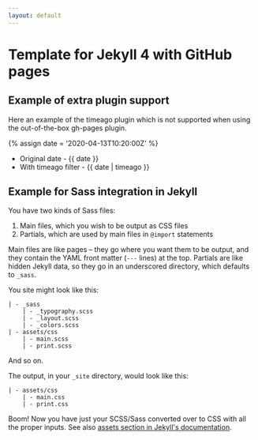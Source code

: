 ```yaml
---
layout: default
---
```


# Template for Jekyll 4 with GitHub pages

## Example of extra plugin support

Here an example of the timeago plugin which is not supported when using the out-of-the-box gh-pages plugin.

{% assign date = '2020-04-13T10:20:00Z' %}

- Original date - {{ date }}
- With timeago filter - {{ date | timeago }}

## Example for Sass integration in Jekyll

You have two kinds of Sass files:

1. Main files, which you wish to be output as CSS files
2. Partials, which are used by main files in `@import` statements

Main files are like pages – they go where you want them to be output, and they contain the YAML front matter (`---` lines) at the top. Partials are like hidden Jekyll data, so they go in an underscored directory, which defaults to `_sass`.

You site might look like this:

```
| - _sass
    | - _typography.scss
    | - _layout.scss
    | - _colors.scss
| - assets/css
    | - main.scss
    | - print.scss
```


And so on.

The output, in your `_site` directory, would look like this:

```
| - assets/css
    | - main.css
    | - print.css
```

Boom! Now you have just your SCSS/Sass converted over to CSS with all the proper inputs. See also [assets section in Jekyll's documentation](https://jekyllrb.com/docs/assets/).